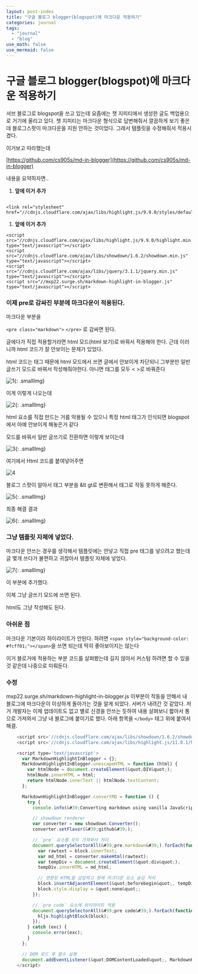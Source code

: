 ```yaml
---
layout: post-index
title: "구글 블로그 blogger(blogspot)에 마크다운 적용하기"
categories: journal
tags:
  - "journal"
  - "blog"
use_math: false
use_mermaid: false
---
```


# 구글 블로그 blogger(blogspot)에 마크다운 적용하기

서브 블로그로 blogspot을 쓰고 있는데 요즘에는 챗 지피티에서 생성한 글도 백업용으로 거기에 올리고 있다. 챗 지피티는 마크다운 형식으로 답변해줘서 깔끔하게 보기 좋은데 블로그스팟이 마크다운을 지원 안하는 것이었다. 그래서 템플릿을 수정해줘서 적용시켰다.

이거보고 따라했는데

[https://github.com/cs905s/md-in-blogger](https://github.com/cs905s/md-in-blogger)

내용을 요약하자면..

1. **</head> 앞에 이거 추가**
<link rel="stylesheet" href="[//cdnjs.cloudflare.com/ajax/libs/highlight.js/9.9.0/styles/default.min.css](notion://cdnjs.cloudflare.com/ajax/libs/highlight.js/9.9.0/styles/default.min.css)"/>

```

<link rel="stylesheet" href="//cdnjs.cloudflare.com/ajax/libs/highlight.js/9.9.0/styles/default.min.css"/>

```

1. **</html> 앞에 이거 추가**

<script src='[//cdnjs.cloudflare.com/ajax/libs/highlight.js/9.9.0/highlight.min.js](notion://cdnjs.cloudflare.com/ajax/libs/highlight.js/9.9.0/highlight.min.js)' type='text/javascript'></script>
<script src='[//cdnjs.cloudflare.com/ajax/libs/showdown/1.6.2/showdown.min.js](notion://cdnjs.cloudflare.com/ajax/libs/showdown/1.6.2/showdown.min.js)' type='text/javascript'></script>
<script src='[//cdnjs.cloudflare.com/ajax/libs/jquery/3.1.1/jquery.min.js](notion://cdnjs.cloudflare.com/ajax/libs/jquery/3.1.1/jquery.min.js)' type='text/javascript'></script>
<script src='[//mxp22.surge.sh/markdown-highlight-in-blogger.js](notion://mxp22.surge.sh/markdown-highlight-in-blogger.js)' type='text/javascript'></script>

```
<script src="//cdnjs.cloudflare.com/ajax/libs/highlight.js/9.9.0/highlight.min.js" type="text/javascript"></script>
<script src="//cdnjs.cloudflare.com/ajax/libs/showdown/1.6.2/showdown.min.js" type="text/javascript"></script>
<script src="//cdnjs.cloudflare.com/ajax/libs/jquery/3.1.1/jquery.min.js" type="text/javascript"></script>
<script src="//mxp22.surge.sh/markdown-highlight-in-blogger.js" type="text/javascript"></script>
```

### 이제 pre로 감싸진 부분에 마크다운이 적용된다.

마크다운 부분을

`<pre class="markdown">` `</pre>` 로 감싸면 된다.

글에다가 직접 적용할거라면 html 모드(html 보기)로 바꿔서 적용해야 한다. 근데 이러니까 html 코드가 잘 안보이는 문제가 있었다.

html 코드는 태그 때문에 html 모드에서 쓰면 글에서 안보이게 차단되니 그부분만 일반 글쓰기 모드로 바꿔서 작성해줘야한다. 아니면 태그를 모두 &lt; &gt;로 바꿔준다

![1](https://blogger.googleusercontent.com/img/a/AVvXsEi0qRtTAnmbNlnUHucaAxYtGAibtBxfwdoOtRBtNZFXyxlbn3rpLVGKteorSh4CrKDiUwfIR3VoveX_bGaau-CvP1RRRQYPaJcsTMV8o6_CITrAiFDH-pnzivE5_IGPBFcjWEnnvF2co0BV8MbqYE6RM3NxvQ19YrSw7jCGKzeVA-GNRdXPqtjdggaTPORi){: .smallImg}

이게 이렇게 나오는데

![2](https://blogger.googleusercontent.com/img/a/AVvXsEgd53JbpfWIkz-psVizNmKkxSLKnTFOJF4dGdnx77kXyZE9_ceSojFImgHa4QZr09JKbBRejXR9jsM4F6a3054hkxGKLhIb8cMXSEopyC_qXmTr6OJ-dhed-XjC-rWe3msPvSt6cAKM1ISCASufwAcDloZ8jETGEnpUYiXXFUAOGZOY3FI3IZKXr_huv4K2){: .smallImg}

html 요소를 직접 만드는 거를 악용될 수 있으니 특정 html 태그가 인식되면 blogspot에서 아예 안보이게 해놓은거 같다

모드를 바꿔서 일반 글쓰기로 전환하면 이렇게 보이는데

![3](https://blogger.googleusercontent.com/img/a/AVvXsEj_DyNpfyyoGi4AEzdRKtqG_yST7_AtCC1zHD-duE4Bk3k-rahtsI2Bt-9zWT4syJmml5dvQUMueGnEqpnB6MBK64WxlyZwYA7wbEAMiSr3I9tN_jcUTgC_R8SKueXD8ashkgGd-1hLZ7GvsP1i6uiLWKpsqg6u-LZc7aea7elxSwkIHmuHKIhymBbrsvUM){: .smallImg}

여기에서 Html 코드를 붙여넣어주면

![4](https://blogger.googleusercontent.com/img/a/AVvXsEgY-IEb2dNsckTdW6AuhgBRXdA09VLiJc4FVZrG8YSoXfY9LbDTH02p9wNQPx6dLRJdJYhlzvo0mwb7789B8Uib18JXb40-V76t9k1Op2MJXkvK_QBy05GjyODxfl5MLZoj8IuRlx1SqR8F3ODbQB36Kbdfyb5LLHWwPiUCTVC7hLSJ_mIaeeDIu83QFL5Y)

블로그 스팟이 알아서 태그 부분을 &lt gt로 변환해서 태그로 작동 못하게 해준다.

![5](https://blogger.googleusercontent.com/img/a/AVvXsEjyFm3qTqMNOmfnB-iGUFF4tTZBgFDSHG5cIjBcC0dssNa38m7kIk2rvNo6NfzL6yGOcINSFEI-dy0CR-L0GPWtj6EqLr91Twk0Czp9SKzgoA4s_jiY32mgoJw6qXIwPkCPgCsgVoR6fspbslvJE2d_xmH9RtI0A-d8S0MLavH4otPrmJJUIslR1RcaLQ_F){: .smallImg}

최종 해결 결과

![6](https://blogger.googleusercontent.com/img/a/AVvXsEg7rPq2zEuRAYSlCFIaQ14vHjAUueKHWy0quBF7Mci_jGU7u4F89JQW1fQhUmVCW6FUiF7FdAhy04qhIHTAqlwW-ddTG6Y8WJvMu6OWf-SJYW9CtHB_CXTEcOEwZaBixeQLmdm7i0YyT_UN3nHQzW7ttsmuAHKzOVes16dp9QN1zkxizWOsvaS6jWmeRCcr){: .smallImg}

### 그냥 템플릿 자체에 넣었다.

마크다운 안쓰는 경우를 생각해서 템플릿에는 안넣고 직접 pre 태그를 넣으려고 했는데 글 몇개 쓰다가 불편하고 귀찮아서 템플릿 자체에 넣었다.

![7](https://blogger.googleusercontent.com/img/a/AVvXsEgJMXkdyfEfIqSOPxrt3WrATfRf5o-Y1zHif_vuLnsIfBxXVbc2pl5QGS02nQWLZa6hglX5J7R1jZheG5CpR818jnphxivHwHShMkNNjP3WTtrRknmvKnrS5eZmKy1hJlwT4Z1NmbN4zhjU8JHOaxboW78vF01v_asNpOr43kjrj4RH6INj5BW7UonbAxJn){: .smallImg}

이 부분에 추가했다.

이제 그냥 글쓰기 모드에 쓰면 된다.

html도 그냥 작성해도 된다.

### **아쉬운 점**

마크다운 기본이라 하이라이트가 안된다. 하려면 `<span style="background-color: #fcff01;"></span>`을 쓰면 되는데 딱히 좋아보이지는 않는다

이거 블로거에 적용하는 부분 코드를 살펴봤는데 길지 않아서 커스텀 하려면 할 수 있을 것 같은데 나중으로 미뤄둔다.

### 수정

mxp22.surge.sh/markdown-highlight-in-blogger.js
이부분이 작동을 안해서 내 블로그에 마크다운이 이상하게 돌아가는 것을 알게 되었다.
서버가 내려간 것 같았다.
저거 개발자는 이제 업데이트도 없고 별로 신경을 안쓰는 듯하여
내용 살펴보니 짧아서 통으로 가져와서 그냥 내 블로그에 붙이기로 했다.
아래 항목을 `</body>` 태그 위에 붙여서 해결.

```javascript
    <script src='//cdnjs.cloudflare.com/ajax/libs/showdown/1.6.2/showdown.min.js' type='text/javascript'/>
    <script src='//cdnjs.cloudflare.com/ajax/libs/highlight.js/11.0.1/highlight.min.js' type='text/javascript'/>

    <script type='text/javascript'>
      var MarkdownHighlightInBlogger = {};
      MarkdownHighlightInBlogger.unescapeHTML = function (html) {
        var htmlNode = document.createElement(&quot;DIV&quot;);
        htmlNode.innerHTML = html;
        return htmlNode.innerText || htmlNode.textContent;
      };

      MarkdownHighlightInBlogger.convertMD = function () {
        try {
          console.info(&#39;Converting markdown using vanilla JavaScript&#39;);

          // showdown renderer
          var converter = new showdown.Converter();
          converter.setFlavor(&#39;github&#39;);

          // `pre` 요소를 모두 가져와서 처리
          document.querySelectorAll(&#39;pre.markdown&#39;).forEach(function (block) {
            var rawtext = block.innerText;
            var md_html = converter.makeHtml(rawtext);
            var tempDiv = document.createElement(&quot;div&quot;);
            tempDiv.innerHTML = md_html;

            // 변환된 HTML을 삽입하고 원래 마크다운 요소 숨김 처리
            block.insertAdjacentElement(&quot;beforebegin&quot;, tempDiv);
            block.style.display = &quot;none&quot;;
          });

          // `pre code` 요소에 하이라이트 적용
          document.querySelectorAll(&#39;pre code&#39;).forEach(function (block) {
      		hljs.highlightBlock(block);
          });
        } catch (exc) {
          console.error(exc);
        }
      };

      // DOM 로드 후 함수 실행
      document.addEventListener(&quot;DOMContentLoaded&quot;, MarkdownHighlightInBlogger.convertMD);
    </script>

```
